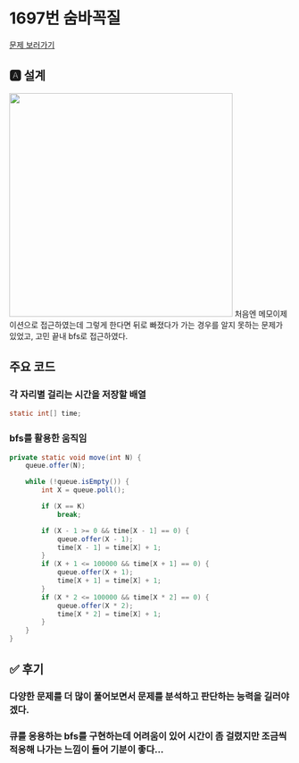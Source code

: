 # 1697번 숨바꼭질
[문제 보러가기](https://www.acmicpc.net/problem/1697)

## 🅰 설계

<img src="https://user-images.githubusercontent.com/69133236/107168440-bf7a3900-69fe-11eb-9a46-0e55efa26b3a.jpg" height="400">
처음엔 메모이제이션으로 접근하였는데 그렇게 한다면 뒤로 빠졌다가 가는 경우를 알지 못하는 문제가 있었고, 고민 끝내 bfs로 접근하였다.

## 주요 코드
### 각 자리별 걸리는 시간을 저장할 배열
```java
static int[] time;
```

### bfs를 활용한 움직임
```java
private static void move(int N) {
    queue.offer(N);

    while (!queue.isEmpty()) {
        int X = queue.poll();

        if (X == K)
            break;

        if (X - 1 >= 0 && time[X - 1] == 0) {
            queue.offer(X - 1);
            time[X - 1] = time[X] + 1;
        }
        if (X + 1 <= 100000 && time[X + 1] == 0) {
            queue.offer(X + 1);
            time[X + 1] = time[X] + 1;
        }
        if (X * 2 <= 100000 && time[X * 2] == 0) {
            queue.offer(X * 2);
            time[X * 2] = time[X] + 1;
        }
    }
}
```


## ✅ 후기
### 다양한 문제를 더 많이 풀어보면서  문제를 분석하고 판단하는 능력을 길러야겠다. 
### 큐를 응용하는 bfs를 구현하는데 어려움이 있어 시간이 좀 걸렸지만 조금씩 적응해 나가는 느낌이 들어 기분이 좋다...
